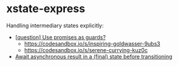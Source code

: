 # xstate-express

Handling intermediary states explicitly:

- [[question] Use promises as guards?](https://github.com/davidkpiano/xstate/issues/533)
  - https://codesandbox.io/s/inspiring-goldwasser-9ubs3
  - https://codesandbox.io/s/serene-currying-kuz0c
- [Await asynchronous result in a (final) state before transitioning](https://github.com/davidkpiano/xstate/issues/437)
